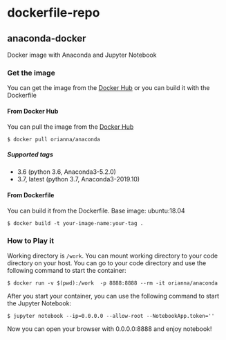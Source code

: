 # dockerfile-repo

## anaconda-docker
Docker image with Anaconda and Jupyter Notebook

### Get the image
You can get the image from the [Docker Hub](https://hub.docker.com/r/orianna/anaconda/) or you can build it with the Dockerfile

#### From Docker Hub

You can pull the image from the [Docker Hub](https://hub.docker.com/r/orianna/anaconda/)

```shell
$ docker pull orianna/anaconda
```

##### Supported tags
* 3.6 (python 3.6, Anaconda3-5.2.0)
* 3.7, latest (python 3.7, Anaconda3-2019.10)

#### From Dockerfile

You can build it from the Dockerfile.
Base image: ubuntu:18.04

```shell
$ docker build -t your-image-name:your-tag .
```

### How to Play it

Working directory is `/work`. You can mount working directory to your code directory on your host. You can go to your code directory and use the following command to start the container:

```shell
$ docker run -v $(pwd):/work  -p 8888:8888 --rm -it orianna/anaconda
```

After you start your container, you can use the following command to start the Jupyter Notebook:

```shell
$ jupyter notebook --ip=0.0.0.0 --allow-root --NotebookApp.token=''
```

Now you can open your browser with 0.0.0.0:8888 and enjoy notebook!

